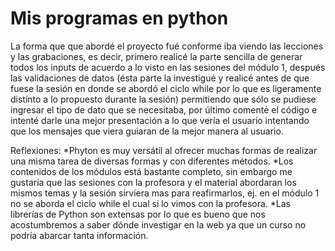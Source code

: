 # Mis programas en python


La forma que que abordé el proyecto fué conforme iba viendo las lecciones y las grabaciones, es decir, primero realicé la parte sencilla de generar todos los inputs de acuerdo a lo visto en las sesiones del módulo 1, después las validaciones de datos (ésta parte la investigué y realicé antes de que fuese la sesión en donde se abordó el ciclo while por lo que es ligeramente distinto a lo propuesto durante la sesión) permitiendo que sólo se pudiese ingresar el tipo de dato que se necesitaba, por último comenté el código e intenté darle una mejor presentación a lo que vería el usuario intentando que los mensajes que viera guiaran de la mejor manera al usuario.

Reflexiones:
*Phyton es muy versátil al ofrecer muchas formas de realizar una misma tarea de diversas formas y con diferentes métodos.
*Los contenidos de los módulos está bastante completo, sin embargo me gustaría que las sesiones con la profesora y el material abordaran los mismos temas y la sesión sirviera mas para reafirmarlos, ej. en el módulo 1 no se aborda el ciclo while el cual si lo vimos con la profesora.
*Las librerías de Python son extensas por lo que es bueno que nos acostumbremos a saber dónde investigar en la web ya que un curso no podría abarcar tanta información.
